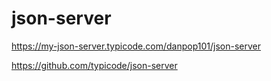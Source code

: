 # json-server
https://my-json-server.typicode.com/danpop101/json-server

https://github.com/typicode/json-server
